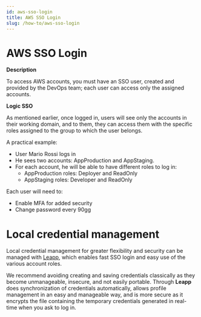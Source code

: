 ```yaml
---
id: aws-sso-login
title: AWS SSO Login
slug: /how-to/aws-sso-login
---
```


# AWS SSO Login

**Description**

To access AWS accounts, you must have an SSO user, created and provided by the DevOps team; each user can access only the assigned accounts. 


**Logic SSO**

As mentioned earlier, once logged in, users will see only the accounts in their working domain, and to them, they can access them with the specific roles assigned to the group to which the user belongs.

A practical example:

- User Mario Rossi logs in
- He sees two accounts: AppProduction and AppStaging.
- For each account, he will be able to have different roles to log in:
    - AppProduction roles: Deployer and ReadOnly
    - AppStaging roles: Developer and ReadOnly

Each user will need to:

- Enable MFA for added security
- Change password every 90gg

# Local credential management

Local credential management for greater flexibility and security can be managed with [Leapp](https://github.com/Noovolari/leapp), which enables fast SSO login and easy use of the various account roles.

We recommend avoiding creating and saving credentials classically as they become unmanageable, insecure, and not easily portable. Through **Leapp** does synchronization of credentials automatically, allows profile management in an easy and manageable way, and is more secure as it encrypts the file containing the temporary credentials generated in real-time when you ask to log in.